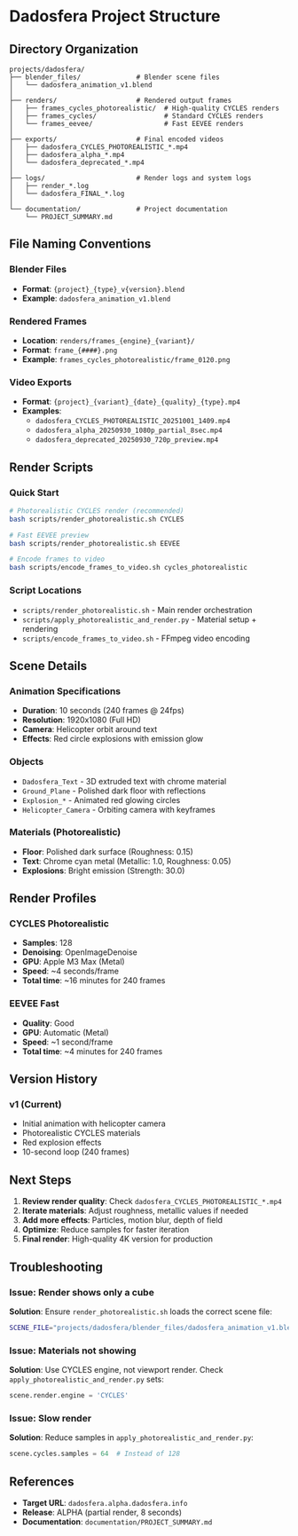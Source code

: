 # Dadosfera Project Structure

## Directory Organization

```
projects/dadosfera/
├── blender_files/              # Blender scene files
│   └── dadosfera_animation_v1.blend
│
├── renders/                    # Rendered output frames
│   ├── frames_cycles_photorealistic/  # High-quality CYCLES renders
│   ├── frames_cycles/                 # Standard CYCLES renders
│   └── frames_eevee/                  # Fast EEVEE renders
│
├── exports/                    # Final encoded videos
│   ├── dadosfera_CYCLES_PHOTOREALISTIC_*.mp4
│   ├── dadosfera_alpha_*.mp4
│   └── dadosfera_deprecated_*.mp4
│
├── logs/                       # Render logs and system logs
│   ├── render_*.log
│   └── dadosfera_FINAL_*.log
│
└── documentation/              # Project documentation
    └── PROJECT_SUMMARY.md
```

## File Naming Conventions

### Blender Files
- **Format**: `{project}_{type}_v{version}.blend`
- **Example**: `dadosfera_animation_v1.blend`

### Rendered Frames
- **Location**: `renders/frames_{engine}_{variant}/`
- **Format**: `frame_{####}.png`
- **Example**: `frames_cycles_photorealistic/frame_0120.png`

### Video Exports
- **Format**: `{project}_{variant}_{date}_{quality}_{type}.mp4`
- **Examples**:
  - `dadosfera_CYCLES_PHOTOREALISTIC_20251001_1409.mp4`
  - `dadosfera_alpha_20250930_1080p_partial_8sec.mp4`
  - `dadosfera_deprecated_20250930_720p_preview.mp4`

## Render Scripts

### Quick Start
```bash
# Photorealistic CYCLES render (recommended)
bash scripts/render_photorealistic.sh CYCLES

# Fast EEVEE preview
bash scripts/render_photorealistic.sh EEVEE

# Encode frames to video
bash scripts/encode_frames_to_video.sh cycles_photorealistic
```

### Script Locations
- `scripts/render_photorealistic.sh` - Main render orchestration
- `scripts/apply_photorealistic_and_render.py` - Material setup + rendering
- `scripts/encode_frames_to_video.sh` - FFmpeg video encoding

## Scene Details

### Animation Specifications
- **Duration**: 10 seconds (240 frames @ 24fps)
- **Resolution**: 1920x1080 (Full HD)
- **Camera**: Helicopter orbit around text
- **Effects**: Red circle explosions with emission glow

### Objects
- `Dadosfera_Text` - 3D extruded text with chrome material
- `Ground_Plane` - Polished dark floor with reflections
- `Explosion_*` - Animated red glowing circles
- `Helicopter_Camera` - Orbiting camera with keyframes

### Materials (Photorealistic)
- **Floor**: Polished dark surface (Roughness: 0.15)
- **Text**: Chrome cyan metal (Metallic: 1.0, Roughness: 0.05)
- **Explosions**: Bright emission (Strength: 30.0)

## Render Profiles

### CYCLES Photorealistic
- **Samples**: 128
- **Denoising**: OpenImageDenoise
- **GPU**: Apple M3 Max (Metal)
- **Speed**: ~4 seconds/frame
- **Total time**: ~16 minutes for 240 frames

### EEVEE Fast
- **Quality**: Good
- **GPU**: Automatic (Metal)
- **Speed**: ~1 second/frame
- **Total time**: ~4 minutes for 240 frames

## Version History

### v1 (Current)
- Initial animation with helicopter camera
- Photorealistic CYCLES materials
- Red explosion effects
- 10-second loop (240 frames)

## Next Steps

1. **Review render quality**: Check `dadosfera_CYCLES_PHOTOREALISTIC_*.mp4`
2. **Iterate materials**: Adjust roughness, metallic values if needed
3. **Add more effects**: Particles, motion blur, depth of field
4. **Optimize**: Reduce samples for faster iteration
5. **Final render**: High-quality 4K version for production

## Troubleshooting

### Issue: Render shows only a cube
**Solution**: Ensure `render_photorealistic.sh` loads the correct scene file:
```bash
SCENE_FILE="projects/dadosfera/blender_files/dadosfera_animation_v1.blend"
```

### Issue: Materials not showing
**Solution**: Use CYCLES engine, not viewport render. Check `apply_photorealistic_and_render.py` sets:
```python
scene.render.engine = 'CYCLES'
```

### Issue: Slow render
**Solution**: Reduce samples in `apply_photorealistic_and_render.py`:
```python
scene.cycles.samples = 64  # Instead of 128
```

## References

- **Target URL**: `dadosfera.alpha.dadosfera.info`
- **Release**: ALPHA (partial render, 8 seconds)
- **Documentation**: `documentation/PROJECT_SUMMARY.md`


